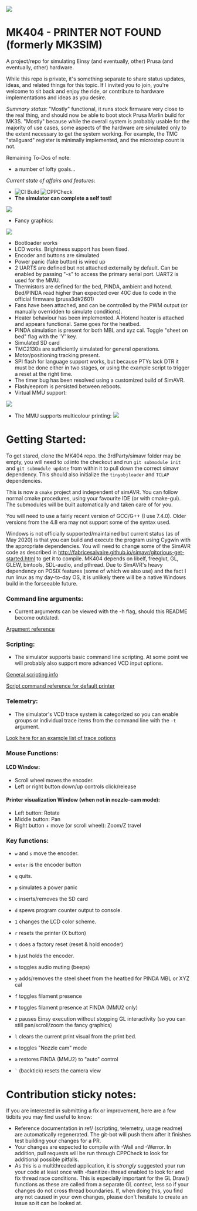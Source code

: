 ![](assets/Logo.png)

# MK404 - PRINTER NOT FOUND (formerly MK3SIM)
A project/repo for simulating Einsy (and eventually, other) Prusa (and eventually, other) hardware.

While this repo is private, it's something separate to share status updates, ideas, and related things for this topic. If I invited you to join, you're welcome to sit back and enjoy the ride, or contribute to hardware implementations and ideas as you desire.

*Summary status:* "Mostly" functional, it runs stock firmware very close to the real thing, and should now be able to boot stock Prusa Marlin build for MK3S. "Mostly" because while the overall system is probably usable for the majority of use cases, some aspects of the hardware are simulated only to the extent necessary to get the system working. For example, the TMC "stallguard" register is minimally implemented, and the microstep count is not.

Remaining To-Dos of note:
- a number of lofty goals...

*Current state of affairs and features*:
- ![CI Build](https://github.com/vintagepc/MK3SIM/workflows/CI%20Build/badge.svg) ![CPPCheck](https://github.com/vintagepc/MK3SIM/workflows/CPPCheck/badge.svg)
- **The simulator can complete a self test!**


![](https://user-images.githubusercontent.com/53943260/80157964-63404880-8595-11ea-9bfe-55668a0d4807.png)

- Fancy graphics:

![](images/Advanced_gfx.png)

- Bootloader works
- LCD works. Brightness support has been fixed.
- Encoder and buttons are simulated
- Power panic (fake button) is wired up
- 2 UARTS are defined but not attached externally by default. Can be enabled by passing "-s" to access the primary serial port. UART2 is used for the MMU.
- Thermistors are defined for the bed, PINDA, ambient and hotend. Bed/PINDA read higher than expected over 40C due to code in the official firmware (prusa3d#2601)
- Fans have been attached, and can be controlled by the PWM output (or manually overridden to simulate conditions).
- Heater behaviour has been implemented. A Hotend heater is attached and appears functional. Same goes for the heatbed.
- PINDA simulation is present for both MBL and xyz cal. Toggle "sheet on bed" flag with the 'Y' key.
- Simulated SD card
- TMC2130s are sufficiently simulated for general operations.
- Motor/positioning tracking present.
- SPI flash for language support works, but because PTYs lack DTR it must be done either in two stages, or using the example script to trigger a reset at the right time.
- The timer bug has been resolved using a customized build of SimAVR.
- Flash/eeprom is persisted between reboots.
- Virtual MMU support:

![](images/MMU2.png)

- The MMU supports multicolour printing:
![](https://user-images.githubusercontent.com/53943260/84335826-c432d880-ab63-11ea-9534-6cc61ae1a745.png)

# Getting Started:

To get stared, clone the MK404 repo. the 3rdParty/simavr folder may be empty, you will need to `cd` into the checkout and run `git submodule init` and `git submodule update` from within it to pull down the correct simavr dependency. This should also initialize the `tinyobjloader` and `TCLAP` dependencies.

This is now a `cmake` project and independent of simAVR. You can follow normal cmake procedures, using your favourite IDE (or with cmake-gui). The submodules will be built automatically and taken care of for you.

You will need to use a fairly recent version of GCC/G++ (I use 7.4.0). Older versions from the 4.8 era may not support some of the syntax used.

Windows is not officially supported/maintained but current status (as of May 2020) is that you can build and execute the program using Cygwin with the appropriate dependencies. You will need to change some of the SimAVR code as described in http://fabricesalvaire.github.io/simavr/gitorious-get-started.html to get it to compile. MK404 depends on libelf, freeglut, GL, GLEW, bintools, SDL-audio, and pthread. Due to SimAVR's heavy dependency on POSIX features (some of which we also use) and the fact I run linux as my day-to-day OS, it is unlikely there will be a native Windows build in the forseeable future.

### Command line arguments:
- Current arguments can be viewed with the -h flag, should this README become outdated.

[Argument reference](ref/CommandLine.md)

### Scripting:
- The simulator supports basic command line scripting. At some point we will probably also support more advanced VCD input options.

[General scripting info](scripts/Scripting.md)

[Script command reference for default printer](ref/Scripting.md)

### Telemetry:
- The simulator's VCD trace system is categorized so you can enable groups or individual trace items from the command line with the `-t` argument.

[Look here for an example list of trace options](ref/TraceOptions.md)

### Mouse Functions:
#### LCD Window:
- Scroll wheel moves the encoder.
- Left or right button down/up controls click/release
#### Printer visualization Window (when not in nozzle-cam mode):
- Left button: Rotate
- Middle button: Pan
- Right button + move (or scroll wheel): Zoom/Z travel

### Key functions:
- `w` and `s` move the encoder.
- `enter` is the encoder button
- `q` quits.
- `p` simulates a power panic
- `c` inserts/removes the SD card
- `d` spews program counter output to console.
- `1` changes the LCD color scheme.
- `r` resets the printer (X button)
- `t` does a factory reset (reset & hold encoder)
- `h` just holds the encoder.
- `m` toggles audio muting (beeps)
- `y` adds/removes the steel sheet from the heatbed for PINDA MBL or XYZ cal
- `f` toggles filament presence
- `F` toggles filament presence at FINDA (MMU2 only)
- `z` pauses Einsy execution without stopping GL interactivity (so you can still pan/scroll/zoom the fancy graphics)
- `l` clears the current print visual from the print bed.
- `n` toggles "Nozzle cam" mode
- `a` restores FINDA (MMU2) to "auto" control

- `` ` `` (backtick) resets the camera view

# Contribution sticky notes:

If you are interested in submitting a fix or improvement, here are a few tidbits you may find useful to know:

- Reference documentation in ref/ (scripting, telemetry, usage readme) are automatically regenerated. The git-bot will push them after it finishes test building your changes for a PR.
- Your changes are expected to compile with -Wall and -Werror. In addition, pull requests will be run through CPPCheck to look for additional possible pitfalls.
- As this is a multithreaded application, it is *strongly* suggested your run your code at least once with -fsanitize=thread enabled to look for and fix thread race conditions. This is especially important for the GL Draw() functions as these are called from a separate GL context, less so if your changes do not cross thread boundaries. If, when doing this, you find any not caused in your own changes, please don't hesitate to create an issue so it can be looked at.
